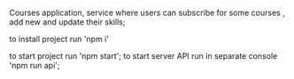 Courses application, service where users can subscribe for some courses , add new and update their skills;

to install project run 'npm i'

to start project run 'npm start';
to start server API run in separate console 'npm run api'; 